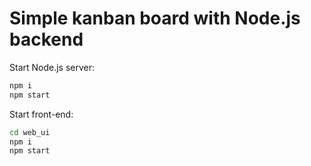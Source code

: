 # Simple kanban board with Node.js backend

Start Node.js server:

```bash
npm i
npm start
```

Start front-end:

```bash
cd web_ui
npm i
npm start
```
